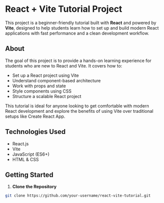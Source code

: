# React + Vite Tutorial Project

This project is a beginner-friendly tutorial built with **React** and powered by **Vite**, designed to help students learn how to set up and build modern React applications with fast performance and a clean development workflow.

## About

The goal of this project is to provide a hands-on learning experience for students who are new to React and Vite. It covers how to:

- Set up a React project using Vite
- Understand component-based architecture
- Work with props and state
- Style components using CSS
- Structure a scalable React project

This tutorial is ideal for anyone looking to get comfortable with modern React development and explore the benefits of using Vite over traditional setups like Create React App.

## Technologies Used

- React.js
- Vite
- JavaScript (ES6+)
- HTML & CSS

## Getting Started

1. **Clone the Repository**

```bash
git clone https://github.com/your-username/react-vite-tutorial.git
